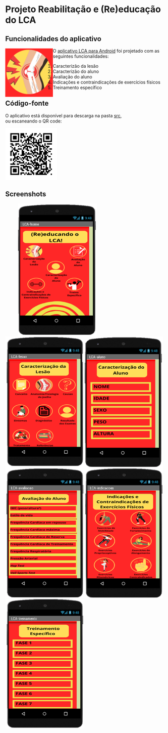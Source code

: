 # Projeto Reabilitação e (Re)educação do LCA


## Funcionalidades do aplicativo
<img src="images/lca-icon.png" align="left"/>

O [aplicativo LCA para Android](src/LCA.apk) foi projetado com as seguintes funcionalidades:

1. Caracterizão da lesão
2. Caracterizão do aluno
3. Avaliação do aluno
4. Indicações e contraindicações de exercícios físicos
5. Treinamento específico

## Código-fonte
O aplicativo está disponível para descarga na pasta [src](src/),  
ou escaneando o QR code:

![](images/lca-qr.png)

## Screenshots

<figure>
<img src="images/lca-app01.png" align="left" width="250">
</figure>
  
<img src="images/lca-app02.png" align="left" width="250">  

<img src="images/lca-app03.png" align="left" width="250">  

<img src="images/lca-app04.png" align="left" width="250">  

<img src="images/lca-app05.png" align="left" width="250">  

<img src="images/lca-app06.png" align="left" width="250">  
